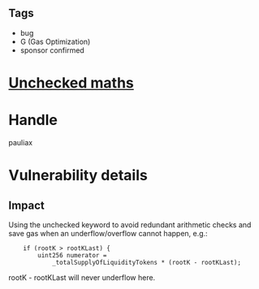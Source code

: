 ## Tags

- bug
- G (Gas Optimization)
- sponsor confirmed

# [Unchecked maths](https://github.com/code-423n4/2022-01-elasticswap-findings/issues/177) 

# Handle

pauliax


# Vulnerability details

## Impact
Using the unchecked keyword to avoid redundant arithmetic checks and save gas when an underflow/overflow cannot happen, e.g.:
```solidity
    if (rootK > rootKLast) {
        uint256 numerator =
            _totalSupplyOfLiquidityTokens * (rootK - rootKLast);
```
rootK - rootKLast will never underflow here.


